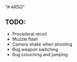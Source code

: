 "# ARSG" 
## TODO:
 - Procedural recoil
 - Muzzle flash
 - Camera shake when shooting
 - Bug weapon switching
 - Bug crouching and jumping 